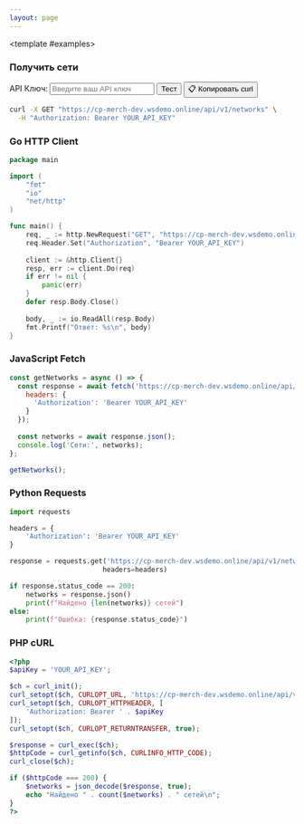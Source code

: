 ```yaml
---
layout: page
---
```


<ApiDoc>
  <template #content>

# API Сетей

API сетей предоставляет функциональность для управления блокчейн сетями и их конфигурациями.

::: tip Интерактивное тестирование
Тестируйте API в реальном времени! Введите ваш API ключ и нажимайте кнопки "Тест" для отправки запросов на `https://cp-merch-dev.wsdemo.online/api`.
:::

## Обзор

API сетей позволяет:
- Получать информацию о поддерживаемых блокчейн сетях
- Конфигурировать параметры сетей (только админ)
- Отслеживать последние обработанные номера блоков

<ApiMethod 
  method="GET"
  endpoint="/v1/networks"
  title="Получить сети"
  description="Возвращает список всех поддерживаемых блокчейн сетей с их конфигурациями."
  :responses="[
    { status: '200 OK', description: 'Список сетей получен' }
  ]"
/>

<ApiMethod 
  method="GET"
  endpoint="/v1/networks/{network}"
  title="Получить сеть"
  description="Возвращает информацию о конкретной блокчейн сети."
  :parameters="[
    { name: 'network', type: 'string', required: true, description: 'Слаг сети (например, bitcoin, ethereum, tron, bsc)' }
  ]"
  :responses="[
    { status: '200 OK', description: 'Информация о сети получена' },
    { status: '400 Bad Request', description: 'Неверный слаг сети' }
  ]"
/>

<ApiMethod 
  method="GET"
  endpoint="/v1/networks/last-number-block/{network}"
  title="Получить номер последнего блока"
  description="Возвращает номер последнего обработанного блока для указанной сети."
  :parameters="[
    { name: 'network', type: 'string', required: true, description: 'Слаг сети' }
  ]"
  :responses="[
    { status: '200 OK', description: 'Номер последнего блока получен' }
  ]"
/>

<ApiMethod 
  method="POST"
  endpoint="/v1/networks/tron/stake"
  title="Застейкать TRX"
  description="Стейкает указанное количество TRX для получения пропускной способности или энергии. Только для админов."
  :parameters="[
    { name: 'amount', type: 'string', required: true, description: 'Количество TRX для стейкинга' },
    { name: 'resource', type: 'string', required: true, description: 'Тип ресурса: BANDWIDTH или ENERGY' }
  ]"
  :responses="[
    { status: '201 Created', description: 'TRX успешно застейкан' }
  ]"
/>

  </template>

  <template #examples>

<div class="example-block" data-lang="curl">

### Получить сети

<div class="api-demo">
  <div class="demo-controls">
    <label for="api-key">API Ключ:</label>
    <input type="text" id="api-key" placeholder="Введите ваш API ключ" />
    <button onclick="testGetNetworks()" class="test-button">Тест</button>
    <button onclick="copyCurlCommand('/networks', {method: 'GET'})" class="copy-curl-button">📋 Копировать curl</button>
  </div>
</div>

```bash
curl -X GET "https://cp-merch-dev.wsdemo.online/api/v1/networks" \
  -H "Authorization: Bearer YOUR_API_KEY"
```

</div>

<div class="example-block" data-lang="go">

### Go HTTP Client

```go
package main

import (
    "fmt"
    "io"
    "net/http"
)

func main() {
    req, _ := http.NewRequest("GET", "https://cp-merch-dev.wsdemo.online/api/v1/networks", nil)
    req.Header.Set("Authorization", "Bearer YOUR_API_KEY")
    
    client := &http.Client{}
    resp, err := client.Do(req)
    if err != nil {
        panic(err)
    }
    defer resp.Body.Close()
    
    body, _ := io.ReadAll(resp.Body)
    fmt.Printf("Ответ: %s\n", body)
}
```

</div>

<div class="example-block" data-lang="javascript">

### JavaScript Fetch

```javascript
const getNetworks = async () => {
  const response = await fetch('https://cp-merch-dev.wsdemo.online/api/v1/networks', {
    headers: {
      'Authorization': 'Bearer YOUR_API_KEY'
    }
  });
  
  const networks = await response.json();
  console.log('Сети:', networks);
};

getNetworks();
```

</div>

<div class="example-block" data-lang="python">

### Python Requests

```python
import requests

headers = {
    'Authorization': 'Bearer YOUR_API_KEY'
}

response = requests.get('https://cp-merch-dev.wsdemo.online/api/v1/networks', 
                       headers=headers)

if response.status_code == 200:
    networks = response.json()
    print(f"Найдено {len(networks)} сетей")
else:
    print(f"Ошибка: {response.status_code}")
```

</div>

<div class="example-block" data-lang="php">

### PHP cURL

```php
<?php
$apiKey = 'YOUR_API_KEY';

$ch = curl_init();
curl_setopt($ch, CURLOPT_URL, 'https://cp-merch-dev.wsdemo.online/api/v1/networks');
curl_setopt($ch, CURLOPT_HTTPHEADER, [
    'Authorization: Bearer ' . $apiKey
]);
curl_setopt($ch, CURLOPT_RETURNTRANSFER, true);

$response = curl_exec($ch);
$httpCode = curl_getinfo($ch, CURLINFO_HTTP_CODE);
curl_close($ch);

if ($httpCode === 200) {
    $networks = json_decode($response, true);
    echo "Найдено " . count($networks) . " сетей\n";
}
?>
```

</div>

  </template>
</ApiDoc> 